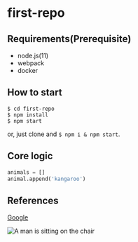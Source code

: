 # first-repo


## Requirements(Prerequisite)


- node.js(11)
- webpack
- docker


## How to start


```shell
$ cd first-repo
$ npm install
$ npm start
```


or, just clone and `$ npm i & npm start`.


## Core logic


```python
animals = []
animal.append('kangaroo')
```


## References


[Google](https://www.google.com/)


![A man is sitting on the chair](/imgs/man-on-the-chair.jpg)




